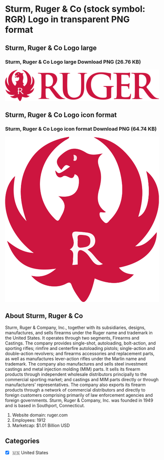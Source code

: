 # Sturm, Ruger & Co (stock symbol: RGR) Logo in transparent PNG format

## Sturm, Ruger & Co Logo large

### Sturm, Ruger & Co Logo large Download PNG (26.76 KB)

![Sturm, Ruger & Co Logo large Download PNG (26.76 KB)](/img/orig/RGR_BIG-3b0b8c0a.png)

## Sturm, Ruger & Co Logo icon format

### Sturm, Ruger & Co Logo icon format Download PNG (64.74 KB)

![Sturm, Ruger & Co Logo icon format Download PNG (64.74 KB)](/img/orig/RGR-61dd363a.png)

## About Sturm, Ruger & Co

Sturm, Ruger & Company, Inc., together with its subsidiaries, designs, manufactures, and sells firearms under the Ruger name and trademark in the United States. It operates through two segments, Firearms and Castings. The company provides single-shot, autoloading, bolt-action, and sporting rifles; rimfire and centerfire autoloading pistols; single-action and double-action revolvers; and firearms accessories and replacement parts, as well as manufactures lever-action rifles under the Marlin name and trademark. The company also manufactures and sells steel investment castings and metal injection molding (MIM) parts. It sells its firearm products through independent wholesale distributors principally to the commercial sporting market; and castings and MIM parts directly or through manufacturers' representatives. The company also exports its firearm products through a network of commercial distributors and directly to foreign customers comprising primarily of law enforcement agencies and foreign governments. Sturm, Ruger & Company, Inc. was founded in 1949 and is based in Southport, Connecticut.

1. Website domain: ruger.com
2. Employees: 1912
3. Marketcap: $1.01 Billion USD


## Categories
- [x] 🇺🇸 United States
